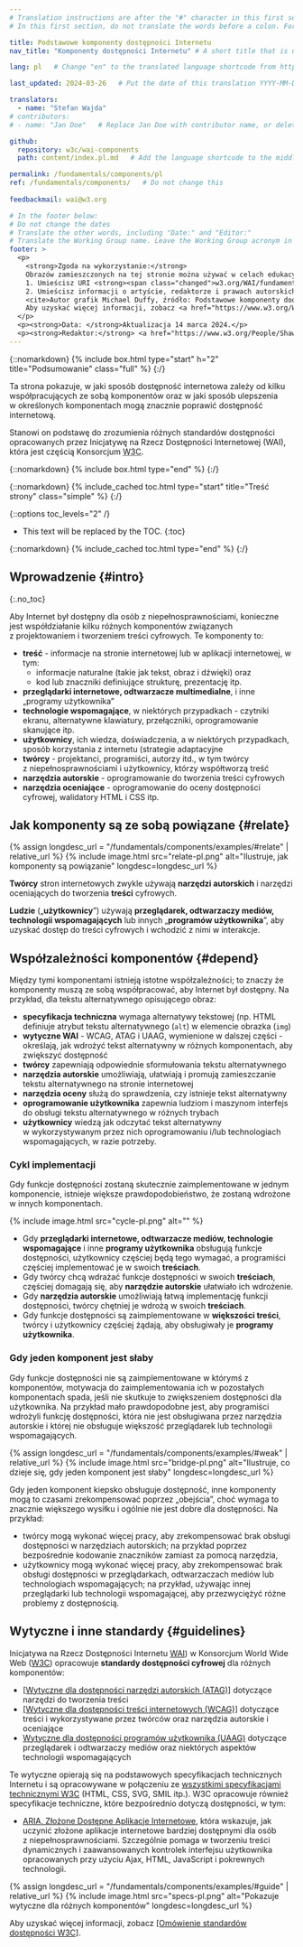 ```yaml
---
# Translation instructions are after the "#" character in this first section. They are comments that do not show up in the web page. You do not need to translate the instructions after #.
# In this first section, do not translate the words before a colon. For example, do not translate "title:". Do translate the text after "title:"

title: Podstawowe komponenty dostępności Internetu
nav_title: "Komponenty dostępności Internetu" # A short title that is used in the navigation

lang: pl   # Change "en" to the translated language shortcode from https://www.iana.org/assignments/language-subtag-registry/language-subtag-registry

last_updated: 2024-03-26   # Put the date of this translation YYYY-MM-DD (with month in the middle)

translators:
  - name: "Stefan Wajda"
# contributors:
# - name: "Jan Doe"   # Replace Jan Doe with contributor name, or delete this line if none

github:
  repository: w3c/wai-components
  path: content/index.pl.md   # Add the language shortcode to the middle of the filename, for example index.fr.md

permalink: /fundamentals/components/pl 
ref: /fundamentals/components/   # Do not change this
 
feedbackmail: wai@w3.org

# In the footer below:
# Do not change the dates
# Translate the other words, including "Date:" and "Editor:"
# Translate the Working Group name. Leave the Working Group acronym in English.
footer: >
  <p>
    <strong>Zgoda na wykorzystanie:</strong> 
    Obrazów zamieszczonych na tej stronie można używać w celach edukacyjnych i informacyjnych, jeśli:<br> 
    1. Umieścisz URI <strong><span class="changed">w3.org/WAI/fundamentals/components/</span> <em>w widocznym miejscu</em></strong> w pobliżu obrazu, oraz <br>
    2. Umieścisz informacji o artyście, redaktorze i prawach autorskich we wszelkich publikowanych lub zamieszczanych materiałach:<br>
    <cite>Autor grafik Michael Duffy, źródło: Podstawowe komponenty doostępności Internetu. S.L. Henry, ed. Copyright W3C <sup>®</sup> (MIT, ERCIM, Keio, Beihang). w3.org/WAI/fundamentals/components/</cite><br>
    Aby uzyskać więcej informacji, zobacz <a href="https://www.w3.org/WAI/about/using-wai-material/">Using WAI Materials</a>.
  </p>
  <p><strong>Data: </strong>Aktualizacja 14 marca 2024.</p>
  <p><strong>Redaktor:</strong> <a href="https://www.w3.org/People/Shawn">Shawn Lawton Henry</a>. Autor grafik: Michael Duffy.</p>
---
```


{::nomarkdown}
{% include box.html type="start" h="2" title="Podsumowanie" class="full" %}
{:/}

Ta strona pokazuje, w jaki sposób dostępność internetowa zależy od kilku współpracujących ze sobą komponentów oraz w&nbsp;jaki sposób ulepszenia w&nbsp;określonych komponentach mogą znacznie poprawić dostępność internetową.

Stanowi on podstawę do zrozumienia różnych standardów dostępności opracowanych przez Inicjatywę na Rzecz Dostępności Internetowej (WAI), która jest częścią Konsorcjum <abbr title="World Wide Web">W3C</abbr>.

{::nomarkdown}
{% include box.html type="end" %}
{:/}

{::nomarkdown}
{% include_cached toc.html type="start" title="Treść strony" class="simple" %}
{:/}

{::options toc_levels="2" /}

-   This text will be replaced by the TOC.
{:toc}

{::nomarkdown}
{% include_cached toc.html type="end" %}
{:/}


## Wprowadzenie {#intro}
{:.no_toc}

Aby Internet był dostępny dla osób z&nbsp;niepełnosprawnościami, konieczne jest współdziałanie kilku różnych komponentów związanych z&nbsp;projektowaniem i&nbsp;tworzeniem treści cyfrowych. Te komponenty to:

-   **treść** - informacje na stronie internetowej lub w aplikacji internetowej, w tym:
    -   informacje naturalne (takie jak tekst, obraz i dźwięki) oraz
    -   kod lub znaczniki definiujące strukturę, prezentację itp.
-   **przeglądarki internetowe, odtwarzacze multimedialne**, i inne „programy użytkownika”
-   **technologie wspomagające**, w niektórych przypadkach - czytniki ekranu, alternatywne klawiatury, przełączniki, oprogramowanie skanujące itp.
-   **użytkownicy**, ich wiedza, doświadczenia, a w niektórych przypadkach, sposób korzystania z internetu (strategie adaptacyjne
-   **twórcy** - projektanci, programiści, autorzy itd., w tym twórcy z&nbsp;niepełnosprawnościami i&nbsp;użytkownicy, którzy współtworzą treść
-   **narzędzia autorskie** - oprogramowanie do tworzenia treści cyfrowych
-   **narzędzia oceniające** - oprogramowanie do oceny dostępności cyfrowej, walidatory HTML i CSS itp.

## Jak komponenty są ze sobą powiązane {#relate}

{% assign longdesc_url = "/fundamentals/components/examples/#relate" | relative_url %}
{% include image.html src="relate-pl.png" alt="Ilustruje, jak komponenty są powiązanie" longdesc=longdesc_url %}

**Twórcy** stron internetowych zwykle używają **narzędzi autorskich** i narzędzi oceniających do tworzenia **treści** cyfrowych.

**Ludzie** („**użytkownicy**”) używają **przeglądarek, odtwarzaczy mediów, technologii wspomagających** lub innych „**programów użytkownika**”, aby uzyskać dostęp do treści cyfrowych i&nbsp;wchodzić z&nbsp;nimi w&nbsp;interakcje.

## Współzależności komponentów {#depend}

Między tymi komponentami istnieją istotne współzależności; to znaczy że komponenty muszą ze sobą współpracować, aby Internet był dostępny. Na przykład, dla tekstu alternatywnego opisującego obraz:

-   **specyfikacja techniczna** wymaga alternatywy tekstowej (np. HTML definiuje atrybut tekstu alternatywnego (`alt`) w elemencie obrazka (`img`)
-   **wytyczne WAI** - WCAG, ATAG i UAAG, wymienione w dalszej części - określają, jak wdrożyć tekst alternatywny w&nbsp;różnych komponentach, aby zwiększyć dostępność
-   **twórcy** zapewniają odpowiednie sformułowania tekstu alternatywnego
-   **narzędzia autorskie** umożliwiają, ułatwiają i promują zamieszczanie tekstu alternatywnego na stronie internetowej
-   **narzędzia oceny** służą do sprawdzenia, czy istnieje tekst alternatywny
-   **oprogramowanie użytkownika** zapewnia ludziom i maszynom interfejs do obsługi tekstu alternatywnego w&nbsp;różnych trybach
-   **użytkownicy** wiedzą jak odczytać tekst alternatywny w&nbsp;wykorzystywanym przez nich oprogramowaniu i/lub technologiach wspomagających, w razie potrzeby.
	  
### Cykl implementacji

Gdy funkcje dostępności zostaną skutecznie zaimplementowane w jednym komponencie, istnieje większe prawdopodobieństwo, że zostaną wdrożone w innych komponentach.

{% include image.html src="cycle-pl.png" alt="" %}

- Gdy **przeglądarki internetowe, odtwarzacze mediów, technologie wspomagające** i inne **programy użytkownika** obsługują funkcje dostępności, użytkownicy częściej będą tego wymagać, a programiści częściej implementować je w swoich **treściach**.
- Gdy twórcy chcą wdrażać funkcje dostępności w swoich **treściach**, częściej domagają się, aby **narzędzie autorskie** ułatwiało ich wdrożenie. 
- Gdy **narzędzia autorskie** umożliwiają łatwą implementację funkcji dostępności, twórcy chętniej je wdrożą w swoich **treściach**. 
- Gdy funkcje dostępności są zaimplementowane w **większości treści**, twórcy i&nbsp;użytkownicy częściej żądają, aby obsługiwały je **programy użytkownika**.

### Gdy jeden komponent jest słaby

Gdy funkcje dostępności nie są zaimplementowane w którymś z komponentów, motywacja do zaimplementowania ich w&nbsp;pozostałych komponentach spada, jeśli nie skutkuje to zwiększeniem dostępności dla użytkownika. Na przykład mało prawdopodobne jest, aby programiści wdrożyli funkcję dostępności, która nie jest obsługiwana przez narzędzia autorskie i której nie obsługuje większość przeglądarek lub technologii wspomagających.

{% assign longdesc_url = "/fundamentals/components/examples/#weak" | relative_url %}
{% include image.html src="bridge-pl.png" alt="Ilustruje, co dzieje się, gdy jeden komponent jest słaby" longdesc=longdesc_url %}

Gdy jeden komponent kiepsko obsługuje dostępność, inne komponenty mogą to czasami zrekompensować poprzez „obejścia”, choć wymaga to znacznie większego wysiłku i ogólnie nie jest dobre dla dostępności. Na przykład:

-   twórcy mogą wykonać więcej pracy, aby zrekompensować brak obsługi dostępności w&nbsp;narzędziach autorskich; na przykład poprzez bezpośrednie kodowanie znaczników zamiast za pomocą narzędzia,
-   użytkownicy mogą wykonać więcej pracy, aby zrekompensować  brak obsługi dostępności w przeglądarkach, odtwarzaczach mediów lub technologiach wspomagających; na przykład, używając innej przeglądarki lub technologii wspomagającej, aby przezwyciężyć różne problemy z dostępnością.

## Wytyczne i inne standardy {#guidelines}

Inicjatywa na Rzecz Dostępności Internetu [WAI](https://www.w3.org/WAI/)) w Konsorcjum <span lang="en">World Wide Web</span> ([W3C](https://www.w3.org/)) opracowuje **standardy dostępności cyfrowej** dla różnych komponentów:

-   [[Wytyczne dla dostępności narzędzi autorskich (ATAG)]](/standards-guidelines/atag) dotyczące narzędzi do tworzenia treści
-   [[Wytyczne dla dostępności treści internetowych (WCAG)]](/standards-guidelines/wcag/) dotyczące treści i wykorzystywane przez twórców oraz narzędzia autorskie i oceniające
-   [Wytyczne dla dostępności programów użytkownika (UAAG)](/standards-guidelines/uaag/) dotyczące przeglądarek i odtwarzaczy mediów oraz niektórych aspektów technologii wspomagających

Te wytyczne opierają się na podstawowych specyfikacjach technicznych Internetu i są opracowywane w połączeniu ze <a href="https://www.w3.org/TR/">wszystkimi specyfikacjami technicznymi W3C</a> (HTML, CSS, SVG, SMIL itp.). W3C opracowuje również specyfikacje techniczne, które bezpośrednio dotyczą dostępności, w tym:

- [ARIA, Złożone Dostępne Aplikacje Internetowe](/standards-guidelines/aria/), która wskazuje, jak uczynić złożone aplikacje internetowe bardziej dostępnymi dla osób z&nbsp;niepełnosprawnościami. Szczególnie pomaga w tworzeniu treści dynamicznych i zaawansowanych kontrolek interfejsu użytkownika opracowanych przy użyciu Ajax, HTML, JavaScript i&nbsp;pokrewnych technologii.

{% assign longdesc_url = "/fundamentals/components/examples/#guide" | relative_url %}
{% include image.html src="specs-pl.png" alt="Pokazuje wytyczne dla różnych komponentów" longdesc=longdesc_url %}

Aby uzyskać więcej informacji, zobacz [[Omówienie standardów dostępności W3C]](/standards-guidelines/).


